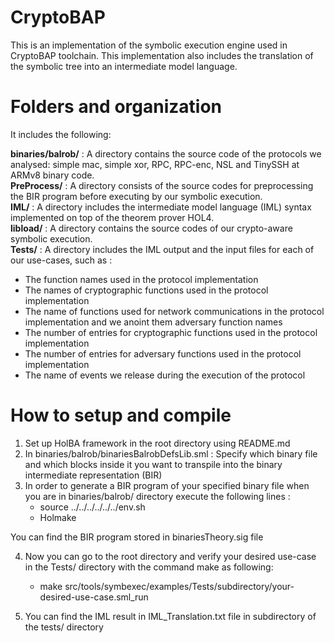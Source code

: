 # CryptoBAP


This is an implementation of the symbolic execution engine used in CryptoBAP toolchain.
This implementation also includes the translation of the symbolic tree into an intermediate model language.

Folders and organization
========================

It includes the following:

**binaries/balrob/** : A directory contains the source code of the protocols we analysed: simple mac, simple xor, RPC, RPC-enc, NSL and TinySSH at ARMv8 binary code.<br/>
**PreProcess/** : A directory consists of the source codes for preprocessing the BIR program before executing by our symbolic execution.<br/>
**IML/** : A directory includes the intermediate model language (IML) syntax implemented on top of the theorem prover HOL4.<br/>
**libload/** : A directory contains the source codes of our crypto-aware symbolic execution.<br/>
**Tests/** : A directory includes the IML output and the input files for each of our use-cases, such as :<br/>
- The function names used in the protocol implementation<br/> 
- The names of cryptographic functions used in the protocol implementation<br/> 
- The name of functions used for network communications in the protocol implementation and we anoint them adversary function names<br/>
- The number of entries for cryptographic functions used in the protocol implementation<br/>
- The number of entries for adversary functions used in the protocol implementation<br/>
- The name of events we release during the execution of the protocol<br/>


How to setup and compile
========================

1) Set up HolBA framework in the root directory using README.md
2) In binaries/balrob/binariesBalrobDefsLib.sml : Specify which binary file and which blocks inside it you want to transpile into the binary intermediate representation (BIR)
3) In order to generate a BIR program of your specified binary file when you are in binaries/balrob/ directory execute the following lines :
	- source ../../../../../../env.sh
	- Holmake

You can find the BIR program stored in binariesTheory.sig file

4) Now you can go to the root directory and verify your desired use-case in the Tests/ directory with the command make as following:
	- make src/tools/symbexec/examples/Tests/subdirectory/your-desired-use-case.sml_run

5) You can find the IML result in IML_Translation.txt file in subdirectory of the tests/ directory
